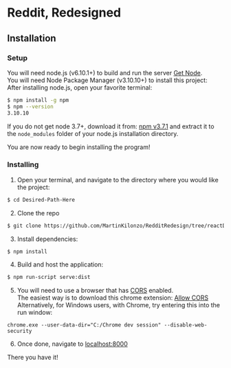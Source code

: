 # Reddit, Redesigned

## Installation

### Setup
You will need node.js (v6.10.1+) to build and run the server [Get Node](https://nodejs.org/en/download/current/).  
You will need Node Package Manager (v3.10.10+) to install this project:  
After installing node.js, open your favorite terminal:
```bash
$ npm install -g npm
$ npm --version
3.10.10
```
If you do not get node 3.7+, download it from: [npm v3.7.1](https://registry.npmjs.org/npm/-/npm-3.10.10.tgz) and extract it to the `node_modules` folder of your node.js installation directory.

You are now ready to begin installing the program!


### Installing
1. Open your terminal, and navigate to the directory where you would like the project:

  ```bash
  $ cd Desired-Path-Here
  ```
2. Clone the repo

  ``` bash
  $ git clone https://github.com/MartinKilonzo/RedditRedesign/tree/reactDesign
  ```
3. Install dependencies:

  ```bash
  $ npm install
  ```
4. Build and host the application:

  ```bash
  $ npm run-script serve:dist
  ```
5. You will need to use a browser that has [CORS](http://stackoverflow.com/a/28848096) enabled.  
The easiest way is to download this chrome extension: [Allow CORS](https://chrome.google.com/webstore/detail/allow-control-allow-origi/nlfbmbojpeacfghkpbjhddihlkkiljbi?hl=en-US)  
Alternatively, for Windows users, with Chrome, try entering this into the run window:
  ```run.exe
  chrome.exe --user-data-dir="C:/Chrome dev session" --disable-web-security
  ```

6. Once done, navigate to [localhost:8000](localhost:8000)

There you have it!
